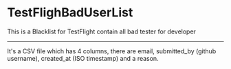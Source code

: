 # TestFlighBadUserList
This is a Blacklist for TestFlight contain all bad tester for developer

---


It's a CSV file which has 4 columns, there are email, submitted_by (github username), created_at (ISO timestamp) and a reason.

